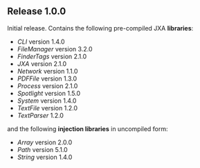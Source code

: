 ## Release 1.0.0

Initial release. Contains the following pre-compiled JXA **libraries**:

- _CLI_ version 1.4.0
- _FileManager_ version 3.2.0
- _FinderTags_ version 2.1.0
- _JXA_ version 2.1.0
- _Network_ version 1.1.0
- _PDFFile_ version 1.3.0
- _Process_ version 2.1.0
- _Spotlight_ version 1.5.0
- _System_ version 1.4.0
- _TextFile_ version 1.2.0
- _TextParser_ 1.2.0

and the following **injection libraries** in uncompiled form:

- _Array_ version 2.0.0
- _Path_ version 5.1.0
- _String_ version 1.4.0

